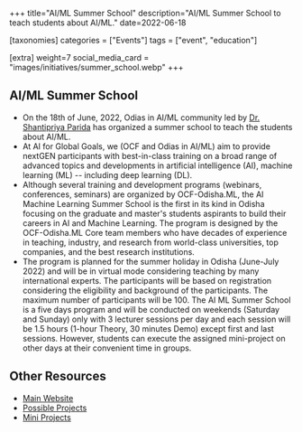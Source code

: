 +++
title="AI/ML Summer School"
description="AI/ML Summer School to teach students about AI/ML."
date=2022-06-18

[taxonomies]
categories = ["Events"]
tags = ["event", "education"]

[extra]
weight=7
social_media_card = "images/initiatives/summer_school.webp"
+++

## AI/ML Summer School

* On the 18th of June, 2022, Odias in AI/ML community led by [Dr. Shantipriya Parida](https://www.linkedin.com/in/shantipriya-parida-9781a9127/) has organized a summer school to teach the students about AI/ML.
* At AI for Global Goals, we (OCF and Odias in AI/ML) aim to provide nextGEN participants with best-in-class training on a broad range of advanced topics and developments in artificial intelligence (AI), machine learning (ML) -- including deep learning (DL).
* Although several training and development programs (webinars, conferences, seminars) are organized by OCF-Odisha.ML, the AI Machine Learning Summer School is the first in its kind in Odisha focusing on the graduate and master's students aspirants to build their careers in AI and Machine Learning. The program is designed by the OCF-Odisha.ML Core team members who have decades of experience in teaching, industry, and research from world-class universities, top companies, and the best research institutions.
* The program is planned for the summer holiday in Odisha (June-July 2022) and will be in virtual mode considering teaching by many international experts. The participants will be based on registration considering the eligibility and background of the participants. The maximum number of participants will be 100. The AI ML Summer School is a five days program and will be conducted on weekends (Saturday and Sunday) only with 3 lecturer sessions per day and each session will be 1.5 hours (1-hour Theory, 30 minutes Demo) except first and last sessions. However, students can execute the assigned mini-project on other days at their convenient time in groups.

## Other Resources
* [Main Website](https://sites.google.com/view/ocfodishaml-school)
* [Possible Projects](https://odianlp.github.io/possible_projects/)
* [Mini Projects](https://odisha-ml.github.io/OdishaMLSchool/)